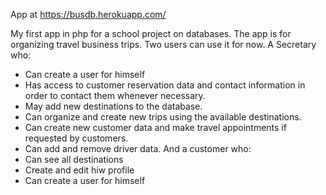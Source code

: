 App at https://busdb.herokuapp.com/

My first app in php for a school project on databases.
The app is for organizing travel business trips.
Two users can use it for now.
A Secretary who:
- Can create a user for himself
- Has access to customer reservation data and contact information in order to contact them whenever necessary.
- May add new destinations to the database.
- Can organize and create new trips using the available destinations.
- Can create new customer data and make travel appointments if requested by customers.
- Can add and remove driver data.
And a customer who:
- Can see all destinations
- Create and edit hiw profile
- Can create a user for himself

